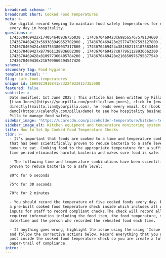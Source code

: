 ```yaml
---
breadcrumb schema: ''
breadcrumb short: Cooked Food Temperatures
meta: >-
  Use digital record keeping to maintain food safety temperatures for cooking
  every day in hospitality.
questions: >-
  1743670469422x174054640936756030 , 1743670469423x698565767579134600 ,
  1743670469423x569383949652702900 , 1743670469423x257747307593127800 ,
  1743670469424x583753380037317800 , 1743670469424x381802113107883460 ,
  1743670469427x877961128936662300 , 1743670469427x877961128936662300 ,
  1743670469428x810977360405784200 , 1743670469428x216650976795877540 ,
  1743670469430x216709060494547420
schema: ''
secondary tag: Food Hygiene
template actual: ''
Slug: safe-food-temperatures
unique id: 1698923910841x732249339157353000
featured: false
subtitle: >-
  Date modified: 1st June 2025 | This article has been written by Pilla Founder,
  [Liam Jones](https://yourpilla.com/profile/liam-jones), click to [email Liam
  directly](mailto:liam@yourpilla.com), he reads every email. Or [book a
  demo](https://calendly.com/pilla/demo) to see how hospitality businesses use
  Pilla to manage food safety.
sidebar_image: 'https://ucarecdn.com/placeholder-temperature/kitchen-temperature.jpg'
sidebar_image_alt: Kitchen equipment and temperature monitoring systems
title: How to Set Up Cooked Food Temperature Checks
tldr: >-
  - It's important that foods are cooked to a time and temperature combination
  that has been scientifically proven to reduce bacteria to a safe level for
  human to eat. Cooking food to the appropriate temperature for a sufficient
  time period eliminates harmful bacteria and makes sure food is safe.

  - The following time and temperature combinations have been scientifically
  proven to reduce bacteria to a safe level:

  80°c for 6 seconds

  75°c for 30 seconds

  70°c for 2 minutes

  - You should record the temperature of five cooked foods every day. Pilla has
  a pre-built cooked food temperature check inside which includes all of the
  inputs for staff to record compliant checks.The check will record all of the
  required information including the food item, the food temperature, the
  date/time and the person who recorded the reheated food each time.

  - If anything goes wrong, highlight the issue using the using 'Issue' button
  and follow the corrective actions below. Record everything that you do as a
  post inside the cooked food temperature check so you are create a full digital
  paper-trail of compliance.
intro: ''
---
```


